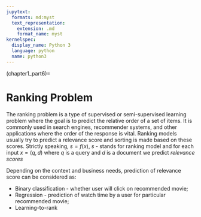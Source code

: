 ```yaml
---
jupytext:
  formats: md:myst
  text_representation:
    extension: .md
    format_name: myst
kernelspec:
  display_name: Python 3
  language: python
  name: python3
---
```


(chapter1_part6)=

# Ranking Problem
The ranking problem is a type of supervised or semi-supervised learning problem where the goal
is to predict the relative order of a set of items. It is commonly used in search engines,
recommender systems, and other applications where the order of the response is vital. Ranking
models usually try to predict a relevance score and sorting is made based on these scores.
Strictly speaking, $s = f(x)$, $s$ - stands for ranking model and for each
input $x = (q, d)$ where $q$ is a query and $d$ is a document we predict *relevance scores*

Depending on the context and business needs, prediction of relevance score can be considered as:
- Binary classification - whether user will click on recommended movie;
- Regression - prediction of watch time by a user for particular recommended movie;
- Learning-to-rank